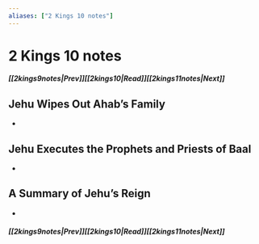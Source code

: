 ```yaml
---
aliases: ["2 Kings 10 notes"]
---
```

# 2 Kings 10 notes
##### <span class=arrow-left></span>[[2kings9notes|Prev]]<span class=navigation-separator></span>[[2kings10|Read]]<span class=navigation-separator></span>[[2kings11notes|Next]]<span class=arrow-right></span>
## Jehu Wipes Out Ahab’s Family
- 
## Jehu Executes the Prophets and Priests of Baal
- 
## A Summary of Jehu’s Reign
- 
##### <span class=arrow-left></span>[[2kings9notes|Prev]]<span class=navigation-separator></span>[[2kings10|Read]]<span class=navigation-separator></span>[[2kings11notes|Next]]<span class=arrow-right></span>